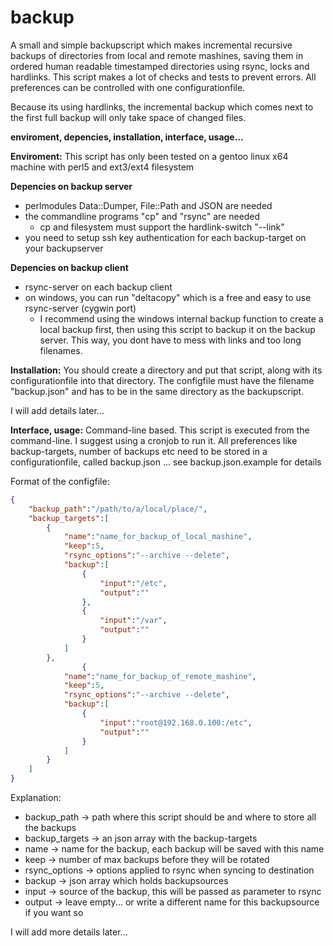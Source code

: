 backup
==========================

A small and simple backupscript which makes incremental recursive backups of directories from local and remote mashines, saving them in ordered human readable timestamped directories using rsync, locks and hardlinks. This script makes a lot of checks and tests to prevent errors. All preferences can be controlled with one configurationfile.

Because its using hardlinks, the incremental backup which comes next to the first full backup will only take space of changed files. 

**enviroment, depencies, installation, interface, usage...**

**Enviroment:**
This script has only been tested on a gentoo linux x64 machine with perl5 and ext3/ext4 filesystem

**Depencies on backup server**
* perlmodules Data::Dumper, File::Path and JSON are needed
* the commandline programs "cp" and "rsync" are needed
  * cp and filesystem must support the hardlink-switch "--link"
* you need to setup ssh key authentication for each backup-target on your backupserver

**Depencies on backup client**
* rsync-server on each backup client 
* on windows, you can run "deltacopy" which is a free and easy to use rsync-server (cygwin port)
  * I recommend using the windows internal backup function to create a local backup first, then using this script to backup it on the backup server. This way, you dont have to mess with links and too long filenames.


**Installation:**
You should create a directory and put that script, along with its configurationfile into that directory. The configfile must have the filename "backup.json" and has to be in the same directory as the backupscript. 

I will add details later...

**Interface, usage:**
Command-line based. This script is executed from the command-line. I suggest using a cronjob to run it. 
All preferences like backup-targets, number of backups etc need to be stored in a configurationfile, called backup.json ... see backup.json.example for details

Format of the configfile:
```json
{
	"backup_path":"/path/to/a/local/place/",
	"backup_targets":[
		{
			"name":"name_for_backup_of_local_mashine",
			"keep":5,
			"rsync_options":"--archive --delete",
			"backup":[
				{
					"input":"/etc",
					"output":""
				},
				{
					"input":"/var",
					"output":""
				}
			]
		},
                {
			"name":"name_for_backup_of_remote_mashine",
			"keep":5,
			"rsync_options":"--archive --delete",
			"backup":[
				{
					"input":"root@192.168.0.100:/etc",
					"output":""
				}
			]
		}
	]
}
```

Explanation:
- backup_path -> path where this script should be and where to store all the backups
- backup_targets -> an json array with the backup-targets
- name -> name for the backup, each backup will be saved with this name
- keep -> number of max backups before they will be rotated
- rsync_options -> options applied to rsync when syncing to destination
- backup -> json array which holds backupsources
- input -> source of the backup, this will be passed as parameter to rsync
- output -> leave empty... or write a different name for this backupsource if you want so

I will add more details later...
